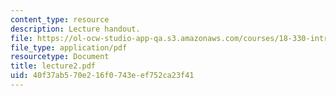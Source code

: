 ```yaml
---
content_type: resource
description: Lecture handout.
file: https://ol-ocw-studio-app-qa.s3.amazonaws.com/courses/18-330-introduction-to-numerical-analysis-spring-2004/40f37ab570e216f0743eef752ca23f41_lecture2.pdf
file_type: application/pdf
resourcetype: Document
title: lecture2.pdf
uid: 40f37ab5-70e2-16f0-743e-ef752ca23f41
---
```

